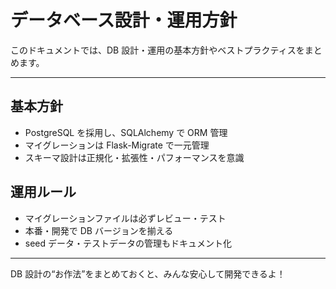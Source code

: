 # データベース設計・運用方針

このドキュメントでは、DB 設計・運用の基本方針やベストプラクティスをまとめます。

---

## 基本方針

- PostgreSQL を採用し、SQLAlchemy で ORM 管理
- マイグレーションは Flask-Migrate で一元管理
- スキーマ設計は正規化・拡張性・パフォーマンスを意識

## 運用ルール

- マイグレーションファイルは必ずレビュー・テスト
- 本番・開発で DB バージョンを揃える
- seed データ・テストデータの管理もドキュメント化

---

DB 設計の“お作法”をまとめておくと、みんな安心して開発できるよ！
